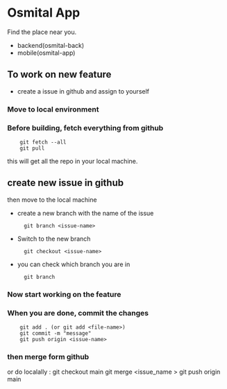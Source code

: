 # Osmital App
Find the place near you.

- backend(osmital-back)
- mobile(osmital-app)
  
## To work on new feature
- create a issue in github and assign to yourself

### Move to local environment
### Before building, fetch everything from github
        git fetch --all
        git pull
this will get all the repo in your local machine.

## create new issue in github

then move to the local machine

- create a new branch with the name of the issue
        
        git branch <issue-name>
- Switch to the new branch
            
        git checkout <issue-name>
- you can check which branch you are in
    
        git branch

### Now start working on the feature

### When you are done, commit the changes
        
        git add . (or git add <file-name>)
        git commit -m "message"
        git push origin <issue-name>

### then merge form github 
  or do localally :
              git checkout main
              git merge <issue_name >
              git push origin main

      


      
          